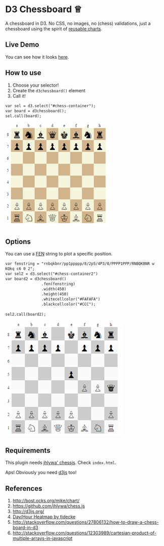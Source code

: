 # D3 Chessboard ♕

A chessboard in D3. No CSS, no images, no (chess) validations, just a chessboard 
using the spirit of [reusable charts](http://bost.ocks.org/mike/chart/).

## Live Demo

You can see how it looks [here](https://rawgit.com/jbkunst/vizs/master/d3-chessboard/index.html).

## How to use

1. Choose your selector!
2. Create the `d3chessboard()` element
3. Call it!

```
var sel = d3.select("#chess-container");
var board = d3chessboard();
sel.call(board);
```

![](images/screenshot_1.png)

## Options

You can use a [FEN](https://en.wikipedia.org/wiki/Forsyth%E2%80%93Edwards_Notation) string to plot a specific position.
```
var fenstring = "rnbqkbnr/pp1ppppp/8/2p5/4P3/8/PPPP1PPP/RNBQKBNR w KQkq c6 0 2";
var sel2 = d3.select("#chess-container2")
var board2 = d3chessboard()
				.fen(fenstring)
				.width(450)
				.height(450)
				.whitecellcolor("#FAFAFA")
				.blackcellcolor("#CCC");

sel2.call(board2);
```
![](images/screenshot_2.png)

## Requirements

This plugin needs [jhlywa' chessjs](https://github.com/jhlywa/chess.js). Check `index.html`.

Aps! Obviously you need [d3js](http://d3js.org/) too!

## References

1. http://bost.ocks.org/mike/chart/
2. https://github.com/jhlywa/chess.js
3. http://d3js.org/
4. [Day/Hour Heatmap by tjdecke](http://bl.ocks.org/tjdecke/5558084)
5. http://stackoverflow.com/questions/27806132/how-to-draw-a-chess-board-in-d3
6. http://stackoverflow.com/questions/12303989/cartesian-product-of-multiple-arrays-in-javascript
